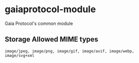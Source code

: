 # gaiaprotocol-module
Gaia Protocol's common module

## Storage Allowed MIME types
```
image/jpeg, image/png, image/gif, image/avif, image/webp, image/svg+xml
```